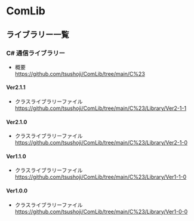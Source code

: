 # ComLib  
## ライブラリー一覧  
### C# 通信ライブラリー  
* 概要  
<https://github.com/tsushoji/ComLib/tree/main/C%23>

#### Ver2.1.1
* クラスライブラリーファイル  
<https://github.com/tsushoji/ComLib/tree/main/C%23/Library/Ver2-1-1> 

#### Ver2.1.0
* クラスライブラリーファイル  
<https://github.com/tsushoji/ComLib/tree/main/C%23/Library/Ver2-1-0> 

#### Ver1.1.0
* クラスライブラリーファイル  
<https://github.com/tsushoji/ComLib/tree/main/C%23/Library/Ver1-1-0> 

#### Ver1.0.0
* クラスライブラリーファイル  
<https://github.com/tsushoji/ComLib/tree/main/C%23/Library/Ver1-0-0> 
